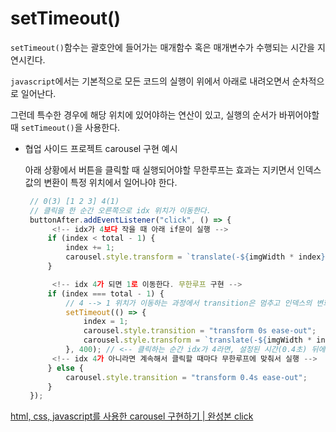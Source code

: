 # setTimeout()

`setTimeout()`함수는 괄호안에 들어가는 매개함수 혹은 매개변수가 수행되는 시간을 지연시킨다.

`javascript`에서는 기본적으로 모든 코드의 실행이 위에서 아래로 내려오면서 순차적으로 일어난다.

그런데 특수한 경우에 해당 위치에 있어야하는 연산이 있고, 실행의 순서가 바뀌어야할 때 `setTimeout()`을 사용한다.

- 협업 사이드 프로젝트 carousel 구현 예시

  아래 상황에서 버튼을 클릭할 때 실행되어야할 무한루프는 효과는 지키면서 인덱스 값의 변환이 특정 위치에서 일어나야 한다.

   ```js
    // 0(3) [1 2 3] 4(1)
    // 클릭을 한 순간 오른쪽으로 idx 위치가 이동한다.
    buttonAfter.addEventListener("click", () => {
    	 <!-- idx가 4보다 작을 때 아래 if문이 실행 -->
    	if (index < total - 1) {
    		index += 1;
    		carousel.style.transform = `translate(-${imgWidth * index}px)`;
    	}

    	 <!-- idx 4가 되면 1로 이동한다. 무한루프 구현 -->
    	if (index === total - 1) {
    		// 4 --> 1 위치가 이동하는 과정에서 transition은 멈추고 인덱스의 변화만 실행시켜야 한다.
    		setTimeout(() => {
    			index = 1;
    			carousel.style.transition = "transform 0s ease-out";
    			carousel.style.transform = `translate(-${imgWidth * index}px)`;
    		}, 400); // <-- 클릭하는 순간 idx가 4라면, 설정된 시간(0.4초) 뒤에 해당 동작을 실행한다.
    	 <!-- idx 4가 아니라면 계속해서 클릭할 때마다 무한루프에 맞춰서 실행 -->
    	} else {
    		carousel.style.transition = "transform 0.4s ease-out";
    	}
    });
    ```

[html, css, javascript를 사용한 carousel 구현하기 | 완성본 click](https://github.com/SunFlower-project01/SunFlower-site/blob/main/carousel/carousel.html)
